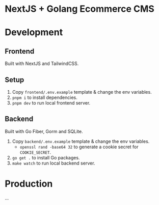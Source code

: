# NextJS + Golang Ecommerce CMS

# Development
## Frontend
Built with NextJS and TailwindCSS.
## Setup
1. Copy `frontend/.env.example` template & change the env variables.
2. `pnpm i` to install dependencies.
3. `pnpm dev` to run local frontend server.

## Backend
Built with Go Fiber, Gorm and SQLite.
1. Copy `backend/.env.example` template & change the env variables.
   - `openssl rand -base64 32` to generate a cookie secret for `COOKIE_SECRET`.
2. `go get .` to install Go packages.
3. `make watch` to run local backend server.

# Production
...
